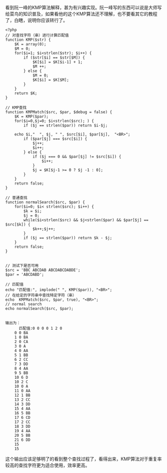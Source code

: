 <!---title:PHP实现KMP算法查找-->
<!---keywords:PHP实现,KMP算法,查找-->

看到阮一峰的KMP算法解释，甚为有兴趣实现。阮一峰写的东西可以说是大师写给菜鸟的知识普及，如果看他的这个KMP算法还不理解，也不要看其它的教程了，白瞎，说明你应该转行了。

    <?php
    // 对查找字符（串）进行计算匹配值
    function KMP($str) {
        $K = array(0);
        $M = 0;
        for($i=1; $i<strlen($str); $i++) {
            if ($str[$i] == $str[$M]) {
                $K[$i] = $K[$i-1] + 1;
                $M ++;
            } else {
                $M = 0;
                $K[$i] = $K[$M];
            }
        }
        return $K;
    }

    // KMP查找
    function KMPMatch($src, $par, $debug = false) {
        $K = KMP($par);
        for($i=0,$j=0; $i<strlen($src); ) {
            if ($j == strlen($par)) return $i-$j;
            
        echo $i,"  ", $j, " ", $src[$i], $par[$j],  "<BR>";
            if ($par[$j] === $src[$i]) {
                $j++;
                $i++;
            } else {
                if ($j === 0 && $par[$j] != $src[$i]) {
                    $i++;
                }
                $j = $K[$j-1 >= 0 ? $j -1 : 0];
            }
        }
        return false;
    }

    // 普通查找
    function normalSearch($src, $par) {
        for($i=0; $i< strlen($src); $i++) {
            $k = $i;
            $j = 0;
            while($i<strlen($src) && $j<strlen($par) && $par[$j] == $src[$k]) {
                $k++;$j++;
            }
            if ($j == strlen($par)) return $k - $j;
        }
        return false;
    }


    // 测试下是否可用
    $src = 'BBC ABCDAB ABCDABCDABDE';
    $par = 'ABCDABD';

    // 匹配值
    echo "匹配值:", implode(" ", KMP($par)), "<BR>";
    // 在给定的字符串中查找特定字符（串）
    echo  KMPMatch($src, $par, true), "<BR>";
    // normal search
    echo normalSearch($src, $par);


    输出为：
          匹配值:0 0 0 0 1 2 0
        0 0 BA
        1 0 BA
        2 0 CA
        3 0 A
        4 0 AA
        5 1 BB
        6 2 CC
        7 3 DD
        8 4 AA
        9 5 BB
        10 6 D
        10 2 C
        10 0 A
        11 0 AA
        12 1 BB
        13 2 CC
        14 3 DD
        15 4 AA
        16 5 BB
        17 6 CD
        17 2 CC
        18 3 DD
        19 4 AA
        20 5 BB
        21 6 DD
        15
        15

这个输出应该足够明了的看到整个查找过程了，看得出来，KMP算法对于重复率较高的查找字符更为适合使用，效率更高。

